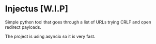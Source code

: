 # Injectus [W.I.P]

Simple python tool that goes through a list of URLs trying CRLF and open redirect payloads.

The project is using asyncio so it is very fast.


